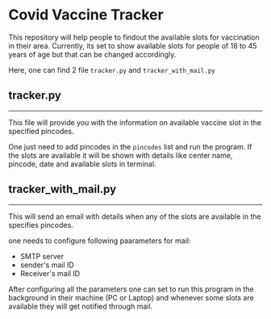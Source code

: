 # Covid Vaccine Tracker

This repository will help people to findout the available slots for vaccination in their area. Currently, its set to show available slots for people of 18 to 45 years of age but that can be changed accordingly.

Here, one can find 2 file `tracker.py` and `tracker_with_mail.py`

## tracker.py
---

This file will provide you with the information on available vaccine slot in the specified pincodes.

One just need to add pincodes in the `pincodes` list and run the program. If the slots are available it will be shown with details like center name, pincode, date and available slots in terminal.

## tracker_with_mail.py
---

This will send an email with details when any of the slots are available in the specifies pincodes.

one needs to configure following paarameters for mail:

* SMTP server
* sender's mail ID
* Receiver's mail ID

After configuring all the parameters one can set to run this program in the background in their machine (PC or Laptop) and whenever some slots are available they will get notified through mail.